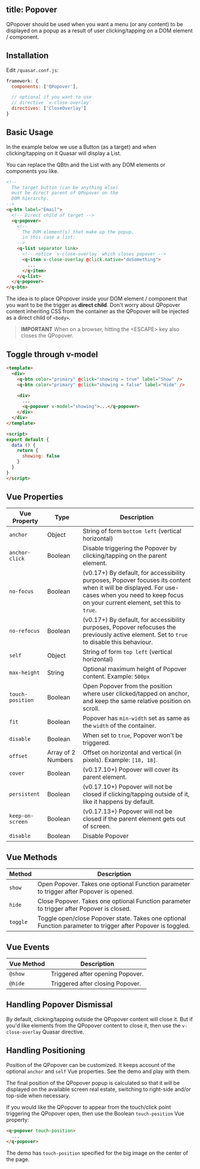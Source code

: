 title: Popover
---
QPopover should be used when you want a menu (or any content) to be displayed on a popup as a result of user clicking/tapping on a DOM element / component.
<input type="hidden" data-fullpage-demo="popups/popover">

## Installation
Edit `/quasar.conf.js`:
```js
framework: {
  components: ['QPopover'],

  // optional if you want to use
  // directive `v-close-overlay`
  directives: ['CloseOverlay']
}
```

## Basic Usage
In the example below we use a Button (as a target) and when clicking/tapping on it Quasar will display a List.

You can replace the QBtn and the List with any DOM elements or components you like.

``` html
<!--
  The target button (can be anything else)
  must be direct parent of QPopover on the
  DOM hierarchy.
-->
<q-btn label="Email">
  <!-- Direct child of target -->
  <q-popover>
    <!--
      The DOM element(s) that make up the popup,
      in this case a list:
    -->
    <q-list separator link>
      <!-- notice `v-close-overlay` which closes popover -->
      <q-item v-close-overlay @click.native="doSomething">
        ...
      </q-item>
    </q-list>
  </q-popover>
</q-btn>
```

The idea is to place QPopover inside your DOM element / component that you want to be the trigger as **direct child**. Don't worry about QPopover content inheriting CSS from the container as the QPopover will be injected as a direct child of `<body>`.

> **IMPORTANT**
> When on a browser, hitting the &lt;ESCAPE&gt; key also closes the QPopover.

## Toggle through v-model
``` html
<template>
  <div>
    <q-btn color="primary" @click="showing = true" label="Show" />
    <q-btn color="primary" @click="showing = false" label="Hide" />

    <div>
      ...
      <q-popover v-model="showing">...</q-popover>
    </div>
  </div>
</template>

<script>
export default {
  data () {
    return {
      showing: false
    }
  }
}
</script>
```

## Vue Properties
| Vue Property | Type | Description |
| --- | --- | --- |
| `anchor` | Object | String of form `bottom left` (vertical horizontal) |
| `anchor-click` | Boolean | Disable triggering the Popover by clicking/tapping on the parent element. |
| `no-focus` | Boolean | (v0.17+) By default, for accessibility purposes, Popover focuses its content when it will be displayed. For use-cases when you need to keep focus on your current element, set this to `true`. |
| `no-refocus` | Boolean | (v0.17+) By default, for accessibility purposes, Popover refocuses the previously active element. Set to `true` to disable this behaviour. |
| `self` | Object | String of form `top left` (vertical horizontal) |
| `max-height` | String | Optional maximum height of Popover content. Example: `500px` |
| `touch-position` | Boolean | Open Popover from the position where user clicked/tapped on anchor, and keep the same relative position on scroll. |
| `fit` | Boolean | Popover has `min-width` set as same as the `width` of the container. |
| `disable` | Boolean | When set to `true`, Popover won't be triggered. |
| `offset` | Array of 2 Numbers | Offset on horizontal and vertical (in pixels). Example: `[18, 18]`. |
| `cover` | Boolean | (v0.17.10+) Popover will cover its parent element. |
| `persistent` | Boolean | (v0.17.10+) Popover will not be closed if clicking/tapping outside of it, like it happens by default. |
| `keep-on-screen` | Boolean | (v0.17.13+) Popover will not be closed if the parent element gets out of screen. |
| `disable` | Boolean | Disable Popover |

## Vue Methods
| Method | Description |
| --- | --- |
| `show` | Open Popover. Takes one optional Function parameter to trigger after Popover is opened. |
| `hide` | Close Popover. Takes one optional Function parameter to trigger after Popover is closed. |
| `toggle` | Toggle open/close Popover state. Takes one optional Function parameter to trigger after Popover is toggled. |

## Vue Events

| Vue Method | Description |
| --- | --- |
| `@show` | Triggered after opening Popover. |
| `@hide` | Triggered after closing Popover. |

## Handling Popover Dismissal
By default, clicking/tapping outside the QPopover content will close it. But if you'd like elements from the QPopover content to close it, then use the `v-close-overlay` Quasar directive.

## Handling Positioning
Position of the QPopover can be customized. It keeps account of the optional `anchor` and `self` Vue properties. See the demo and play with them.

The final position of the QPopover popup is calculated so that it will be displayed on the available screen real estate, switching to right-side and/or top-side when necessary.

If you would like the QPopover to appear from the touch/click point triggering the QPopover open, then use the Boolean `touch-position` Vue property:
``` html
<q-popover touch-position>
  ...
</q-popover>
```
The demo has `touch-position` specified for the big image on the center of the page.
